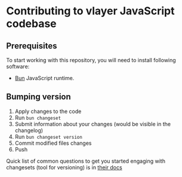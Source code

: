# Contributing to vlayer JavaScript codebase

## Prerequisites

To start working with this repository, you will need to install following software:
- [Bun](https://bun.sh/) JavaScript runtime. 

## Bumping version 
1. Apply changes to the code
1. Run `bun changeset`
1. Submit information about your changes (would be visible in the changelog)
1. Run `bun changeset version`
1. Commit modified files changes 
1. Push

Quick list of common questions to get you started engaging with changesets (tool for versioning) is in [their docs](https://github.com/changesets/changesets/blob/main/docs/common-questions.md)